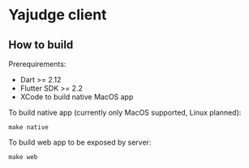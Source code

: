 # Yajudge client

## How to build

Prerequirements:
 - Dart >= 2.12
 - Flutter SDK >= 2.2
 - XCode to build native MacOS app

To build native app (currently only MacOS supported, Linux planned):

`make native`

To build web app to be exposed by server:

`make web`
